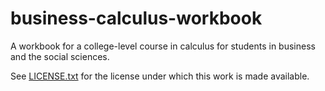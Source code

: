# business-calculus-workbook
A workbook for a college-level course in calculus for students in business and the social sciences.

See [LICENSE.txt](LICENSE.txt) for the license under which this work is made available.
